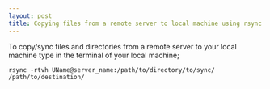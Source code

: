 ```yaml
---
layout: post
title: Copying files from a remote server to local machine using rsync
---
```


To copy/sync files and directories from a remote server to your local machine type in the terminal of your local machine;

```
rsync -rtvh UName@server_name:/path/to/directory/to/sync/ /path/to/destination/
```
